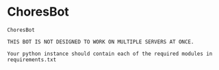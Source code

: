 # ChoresBot
    ChoresBot

    THIS BOT IS NOT DESIGNED TO WORK ON MULTIPLE SERVERS AT ONCE.

    Your python instance should contain each of the required modules in requirements.txt
